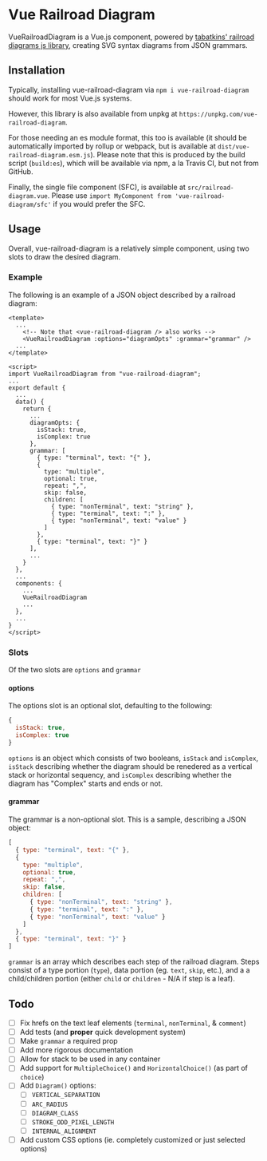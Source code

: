 # Vue Railroad Diagram
VueRailroadDiagram is a Vue.js component, powered by [tabatkins' railroad diagrams js library](https://github.com/tabatkins/railroad-diagrams.git), creating SVG syntax diagrams from JSON grammars.

## Installation
Typically, installing vue-railroad-diagram via `npm i vue-railroad-diagram` should work for most Vue.js systems.

However, this library is also available from unpkg at `https://unpkg.com/vue-railroad-diagram`. 

For those needing an es module format, this too is available (it should be automatically imported by rollup or webpack, but is available at `dist/vue-railroad-diagram.esm.js`). Please note that this is produced by the build script (`build:es`), which will be available via npm, a la Travis CI, but not from GitHub.

Finally, the single file component (SFC), is available at `src/railroad-diagram.vue`. Please use `import MyComponent from 'vue-railroad-diagram/sfc'` if you would prefer the SFC.

## Usage
Overall, vue-railroad-diagram is a relatively simple component, using two slots to draw the desired diagram.
### Example
The following is an example of a JSON object described by a railroad diagram: 

```vue
<template>
  ...
    <!-- Note that <vue-railroad-diagram /> also works -->
    <VueRailroadDiagram :options="diagramOpts" :grammar="grammar" />
  ...
</template>

<script>
import VueRailroadDiagram from "vue-railroad-diagram";
...
export default {
  ...
  data() {
    return {
      ...
      diagramOpts: {
        isStack: true,
        isComplex: true
      },
      grammar: [
        { type: "terminal", text: "{" },
        {
          type: "multiple",
          optional: true,
          repeat: ",",
          skip: false,
          children: [
            { type: "nonTerminal", text: "string" },
            { type: "terminal", text: ":" },
            { type: "nonTerminal", text: "value" }
          ]
        },
        { type: "terminal", text: "}" }
      ],
      ...
    }
  },
  ...
  components: {
    ...
    VueRailroadDiagram
    ...
  },
  ...
}
</script>
```

### Slots
Of the two slots are `options` and `grammar`

#### options
The options slot is an optional slot, defaulting to the following:
```js
{
  isStack: true,
  isComplex: true
}
```
`options` is an object which consists of two booleans, `isStack` and `isComplex`, `isStack` describing whether the diagram should be renedered as a vertical stack or horizontal sequency, and `isComplex` describing whether the diagram has "Complex" starts and ends or not.

#### grammar
The grammar is a non-optional slot. This is a sample, describing a JSON object:
```js
[
  { type: "terminal", text: "{" },
  {
    type: "multiple",
    optional: true,
    repeat: ",",
    skip: false,
    children: [
      { type: "nonTerminal", text: "string" },
      { type: "terminal", text: ":" },
      { type: "nonTerminal", text: "value" }
    ]
  },
  { type: "terminal", text: "}" }
]
```
`grammar` is an array which describes each step of the railroad diagram. Steps consist of a type portion (`type`), data portion (eg. `text`, `skip`, etc.), and a a child/children portion (either `child` or `children` - N/A if step is a leaf). 

## Todo
- [ ] Fix hrefs on the text leaf elements (`terminal`, `nonTerminal`, & `comment`)
- [ ] Add tests (and **proper** quick development system)
- [ ] Make `grammar` a required prop
- [ ] Add more rigorous documentation
- [ ] Allow for stack to be used in any container
- [ ] Add support for `MultipleChoice()` and `HorizontalChoice()` (as part of `choice`)
- [ ] Add `Diagram()` options:
  - [ ] `VERTICAL_SEPARATION`
  - [ ] `ARC_RADIUS`
  - [ ] `DIAGRAM_CLASS`
  - [ ] `STROKE_ODD_PIXEL_LENGTH`
  - [ ] `INTERNAL_ALIGNMENT`
- [ ] Add custom CSS options (ie. completely customized or just selected options)
